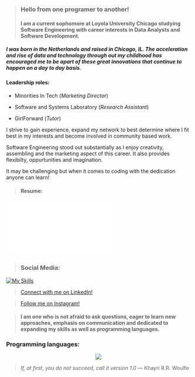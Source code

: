 
> ### Hello from one programer to another! 
> #### I am a current sophomore at Loyola University Chicago studying Software Engineering with career interests in Data Analysts and Software Development. 


##### I was born in the Netherlands and raised in Chicago, IL. The acceleration and rise of data and technology through out my childhood has encouraged me to be apart of these great innovations that continue to happen on a day to day basis. 

#### Leadership roles: 
  * Minorities In Tech (_Marketing Director_)
  
  * Software and Systems Laboratory (_Research Assistant_)
 
  * GirlForward (_Tutor_)

I strive to gain experience, expand my network to best determine where I fit best in my interests and become involved in community based work. 

  Software Engineering stood out substantially as I enjoy creativity, assembling and the marketing aspect of this career. It also provides flexibilty, oppurtunities and imagination.

  It may be challenging but when it comes to coding with the dedication anyone can learn! 
   


>#### **Resume:**
![Areej's current resume](file:///Users/areejimran/Downloads/Areej%20Imran-%20Resume.docx.pdf)


> ### **Social Media:**
[![My Skills](https://skillicons.dev/icons?i=instagram,linkedin,discord,twitter)](https://skillicons.dev) 

>[Connect with me on LinkedIn!](https://www.linkedin.com/in/areej-imran-791b4a22a/)

>[Follow me on Instagram!](https://www.instagram.com/its_areej/)


> #### I am one who is not afraid to ask questions, eager to learn new approaches, emphasis on communication and dedicated to expanding my skills as well as programming languages.

### **Programming languages:** 
<p align="center">
  <a href="https://skillicons.dev">
    <img src="https://skillicons.dev/icons?i=java,ae,cs,py,github,linux" />
  </a>
</p>


> _If, at first, you do not succeed, call it version 1.0_ ― Khayri R.R. Woulfe

